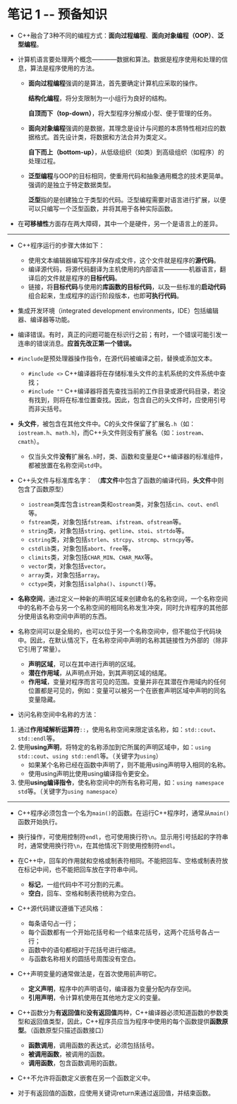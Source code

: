 # 笔记 1 -- 预备知识

* C++融合了3种不同的编程方式：**面向过程编程**、**面向对象编程（OOP）**、**泛型编程**。

* 计算机语言要处理两个概念————数据和算法。数据是程序使用和处理的信息，算法是程序使用的方法。
    * **面向过程编程**强调的是算法，首先要确定计算机应采取的操作。

        **结构化编程**，将分支限制为一小组行为良好的结构。

        **自顶而下（top-down）**，将大型程序分解成小型、便于管理的任务。

    * **面向对象编程**强调的是数据，其理念是设计与问题的本质特性相对应的数据格式。首先设计类，将数据和方法合并为类定义。

        **自下而上（bottom-up）**，从低级组织（如类）到高级组织（如程序）的处理过程。

    * **泛型编程**与OOP的目标相同，使重用代码和抽象通用概念的技术更简单。强调的是独立于特定数据类型。

        **泛型**指的是创建独立于类型的代码。泛型编程需要对语言进行扩展，以便可以只编写一个泛型函数，并将其用于各种实际函数。

* 在**可移植性**方面存在两大障碍，其中一个是硬件，另一个是语言上的差异。

***
* C++程序运行的步骤大体如下：
    * 使用文本编辑器编写程序并保存成文件，这个文件就是程序的**源代码**。
    * 编译源代码，将源代码翻译为主机使用的内部语言————机器语言，翻译后的文件就是程序的**目标代码**。
    * 链接，将**目标代码**与使用的**库函数的目标代码**，以及一些标准的**启动代码**组合起来，生成程序的运行阶段版本，也即**可执行代码**。

* 集成开发环境（integrated development environments，IDE）包括编辑器、编译器等功能。

* 编译错误。有时，真正的问题可能在标识行之前；有时，一个错误可能引发一连串的错误消息。**应首先改正第一个错误。**

* `#include`是预处理器操作指令，在源代码被编译之前，替换或添加文本。
    * `#include <>` C++编译器将在存储标准头文件的主机系统的文件系统中查找；
    * `#include ""` C++编译器将首先查找当前的工作目录或源代码目录，若没有找到，则将在标准位置查找。因此，包含自己的头文件时，应使用引号而非尖括号。

* **头文件**，被包含在其他文件中。C的头文件保留了扩展名`.h`（如：`iostream.h`、`math.h`)，而C++头文件则没有扩展名（如：`iostream`、`cmath`）。
    * 仅当头文件**没有**扩展名`.h`时，类、函数和变量是C++编译器的标准组件，都被放置在名称空间`std`中。

* C++头文件与标准库名字：   （**库文件**中包含了函数的编译代码，**头文件**中则包含了函数原型）
    * `iostream`类库包含`istream`类和`ostream`类，对象包括`cin`、`cout`、`endl`等。
    * `fstream`类，对象包括`fstream`、`ifstream`、`ofstream`等。
    * `string`类，对象包括`string`、`getline`、`stoi`、`strtdo`等。
    * `cstring`类，对象包括`strlen`、`strcpy`、`strcmp`、`strncpy`等。
    * `cstdlib`类，对象包括`abort`、`free`等。
    * `climits`类，对象包括`CHAR_MIN`、`CHAR_MAX`等。
    * `vector`类，对象包括`vector`。
    * `array`类，对象包括`array`。
    * `cctype`类，对象包括`isalpha()`、`ispunct()`等。

* **名称空间**，通过定义一种新的声明区域来创建命名的名称空间，一个名称空间中的名称不会与另一个名称空间的相同名称发生冲突，同时允许程序的其他部分使用该名称空间中声明的东西。
* 名称空间可以是全局的，也可以位于另一个名称空间中，但不能位于代码块中。因此，在默认情况下，在名称空间中声明的名称其链接性为外部的（除非它引用了常量）。
    * **声明区域**，可以在其中进行声明的区域。
    * **潜在作用域**，从声明点开始，到其声明区域的结尾。
    * **作用域**，变量对程序而言可见的范围。变量并非在其潜在作用域内的任何位置都是可见的，例如：变量可以被另一个在嵌套声明区域中声明的同名变量隐藏。

* 访问名称空间中名称的方法：
1. 通过**作用域解析运算符**`::`，使用名称空间来限定该名称，如：`std::cout`、`std::endl`等。
2. 使用**using声明**，将特定的名称添加到它所属的声明区域中，如：`using std::cout`、`using std::endl`等。（关键字为`using`）
    * 如果某个名称已经在函数中声明了，则不能用using声明导入相同的名称。
    * 使用using声明比使用using编译指令更安全。
3. 使用**using编译指令**，使名称空间中的所有名称可用，如：`using namespace std`等。（关键字为`using namespace`）

***
* C++程序必须包含一个名为`main()`的函数。在运行C++程序时，通常从`main()`函数开始执行。

* 换行操作，可使用控制符`endl`，也可使用换行符`\n`。显示用引号括起的字符串时，通常使用换行符`\n`，在其他情况下则使用控制符`endl`。

* 在C++中，回车的作用就和空格或制表符相同。不能把回车、空格或制表符放在标记中间，也不能把回车放在字符串中间。
    * **标记**，一组代码中不可分割的元素。
    * **空白**，回车、空格和制表符统称为空白。

* C++源代码建议遵循下述风格：
    * 每条语句占一行；
    * 每个函数都有一个开始花括号和一个结束花括号，这两个花括号各占一行；
    * 函数中的语句都相对于花括号进行缩进。
    * 与函数名称相关的圆括号周围没有空白。

* C++声明变量的通常做法是，在首次使用前声明它。
    * **定义声明**，程序中的声明语句，编译器为变量分配内存空间。
    * **引用声明**，令计算机使用在其他地方定义的变量。

* C++函数分为**有返回值**和**没有返回值**两种，C++编译器必须知道函数的参数类型和返回值类型，因此，C++程序员应当为程序中使用的每个函数提供**函数原型**。（函数原型只描述函数接口）
    * **函数调用**，调用函数的表达式，必须包括括号。
    * **被调用函数**，被调用的函数。
    * **调用函数**，包含函数调用的函数。

* C++不允许将函数定义嵌套在另一个函数定义中。
* 对于有返回值的函数，应使用关键词return来通过返回值，并结束函数。